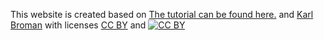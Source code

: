 This website is created based on [The tutorial can be found here.](http://marisacarlos.com/pages/create-simple-academic-website)
 and [Karl Broman](http://kbroman.org) with licenses
[CC BY](http://creativecommons.org/licenses/by/3.0/) and
[![CC BY](http://i.creativecommons.org/l/by/3.0/88x31.png)](http://creativecommons.org/licenses/by/3.0/)
